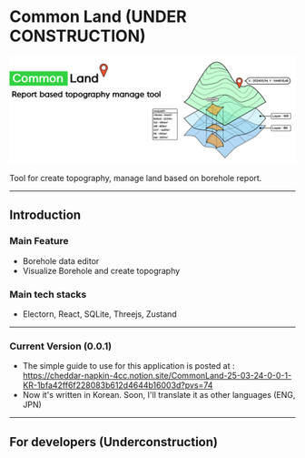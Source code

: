 # Common Land (UNDER CONSTRUCTION)
![alt text](doc/readme/mainpage.png)

Tool for create topography, manage land based on borehole report.

---

## Introduction

### Main Feature
- Borehole data editor
- Visualize Borehole and create topography

### Main tech stacks
- Electorn, React, SQLite, Threejs, Zustand

---

### Current Version (0.0.1)
- The simple guide to use for this application is posted at : <br/>
  https://cheddar-napkin-4cc.notion.site/CommonLand-25-03-24-0-0-1-KR-1bfa42ff6f228083b612d4644b16003d?pvs=74
- Now it's written in Korean. Soon, I'll translate it as other languages (ENG, JPN)

---

## For developers (Underconstruction)
